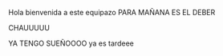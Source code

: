 Hola bienvenida a este equipazo
PARA MAÑANA ES EL DEBER


CHAUUUUU


YA TENGO SUEÑOOOO
ya es tardeee
